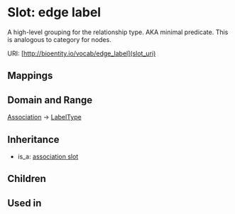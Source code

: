 # Slot: edge label


A high-level grouping for the relationship type. AKA minimal predicate. This is analogous to category for nodes.

URI: [http://bioentity.io/vocab/edge_label](slot_uri)
## Mappings

## Domain and Range

[Association](Association.md) -> [LabelType](LabelType.md)
## Inheritance

 *  is_a: [association slot](association_slot.md)
## Children

## Used in

